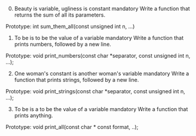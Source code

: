 0. Beauty is variable, ugliness is constant
mandatory
Write a function that returns the sum of all its parameters.

Prototype: int sum_them_all(const unsigned int n, ...)
   
1. To be is to be the value of a variable
mandatory
Write a function that prints numbers, followed by a new line.

Prototype: void print_numbers(const char *separator, const unsigned int n, ...);
   
2. One woman's constant is another woman's variable
mandatory
Write a function that prints strings, followed by a new line.

Prototype: void print_strings(const char *separator, const unsigned int n, ...);

3. To be is a to be the value of a variable
mandatory
Write a function that prints anything.

Prototype: void print_all(const char * const format, ..);
